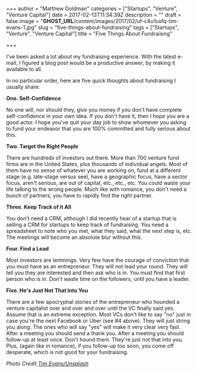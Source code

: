 +++
author = "Matthew Goldman"
categories = ["Startups", "Venture", "Venture Capital"]
date = 2017-02-13T11:34:39Z
description = ""
draft = false
image = "__GHOST_URL__/content/images/2017/02/uf-c4u1usfq-tim-evans-1.jpg"
slug = "five-things-about-fundraising"
tags = ["Startups", "Venture", "Venture Capital"]
title = "Five Things About Fundraising"

+++


I've been asked a lot about my fundraising experience. With the latest e-mail, I figured a blog post would be a productive answer, by making it available to all.

In no particular order, here are five quick thoughts about fundraising I usually share:

**One. Self-Confidence**

No one will, nor should they, give you money if you don't have complete self-confidence in your own idea. If you don't have it, then I hope you are a good actor. I hope you've quit your day job to show whomever you asking to fund your endeavor that you are 100% committed and fully serious about this.

**Two. Target the Right People**

There are hundreds of investors out there. More than 700 venture fund firms are in the United States, plus thousands of individual angels. Most of them have no sense of whatever you are working on, fund at a different stage (e.g. late-stage versus see), have a geographic focus, have a sector focus, aren't serious, are out of capital, etc., etc., etc. You could waste your life talking to the wrong people. Much like with romance, you don't need a bunch of partners, you have to rapidly find the *right* partner.

**Three. Keep Track of it All**

You don't need a CRM, although I did recently hear of a startup that is selling a CRM for startups to keep track of fundraising. You need a spreadsheet to note who you met, what they said, what the next step is, etc. The meetings will become an absolute blur without this.

**Four. Find a Lead**

Most investors are lemmings. Very few have the courage of conviction that you must have as an entrepreneur. They will not lead your round. They will tell you they are interested and then ask who is in. You must find that first person who is in. Don't waste time on the followers, until you have a leader.

**Five. He's Just Not That Into You**

There are a few apocryphal stories of the entrepreneur who hounded a venture capitalist over and over and over until the VC finally said yes. Assume that is an extreme exception. Most VCs don't like to say "no" just in case you're the next Facebook or Uber (see #4 above). They will just string you along. The ones who will say "yes" will make it very clear very fast. After a meeting you should send a thank you. After a meeting you should follow-up at least once. Don't hound them. They're just not that into you. Plus, (again like in romance), if you follow-up too soon, you come off desperate, which is not good for your fundraising.


*Photo Credit [Tim Evans/Unsplash](https://unsplash.com/collections/388522/money-revenue?photo=Uf-c4u1usFQ)*

